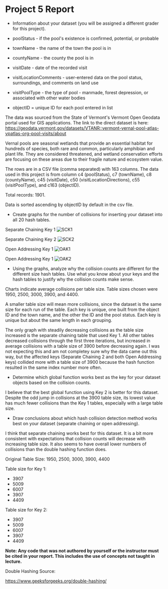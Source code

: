 # Project 5 Report

* Information about your dataset (you will be assigned a different grader for this project).


* poolStatus - if the pool's existence is confirmed, potential, or probable
* townName - the name of the town the pool is in
* countyName - the county the pool is in
* visitDate - date of the recorded visit
* visitLocationComments - user-entered data on the pool status, surroundings, and comments on land use
* visitPoolType - the type of pool - manmade, forest depression, or associated with other water bodies
* objectID = unique ID for each pool entered in list

The data was sourced from the State of Vermont's Vermont Open Geodata portal used for GIS applications. The link to the direct dataset is here: https://geodata.vermont.gov/datasets/VTANR::vermont-vernal-pool-atlas-vpatlas-org-pool-visits/about

Vernal pools are seasonal wetlands that provide an essential habitat for hundreds of species, both rare and common, particularly amphibian and plant life. They are considered threatened, and wetland conservation efforts are focusing on these areas due to their fragile nature and ecosystem value.

The rows are in a CSV file (comma separated) with 163 columns. The data used in this project is from column c4 (poolStatus), c7 (townName), c8 (countyName), c45 (visitDate), c50 (visitLocationDirections), c55 (visitPoolType), and c163 (objectID).

Total records: 1901.

Data is sorted ascending by objectID by default in the csv file.

* Create graphs for the number of collisions for inserting your dataset into all 20 hash tables.

Separate Chaining Key 1
![SCK1](charts/SeparateChainingKey1Graph.png)

Separate Chaining Key 2
![SCK2](charts/SeparateChainingKey2Graph.png)

Open Addressing Key 1
![OAK1](charts/OpenAddressingKey1Graph.png)

Open Addressing Key 1
![OAK2](charts/OpenAddressingKey2Graph.png)

* Using the graphs, analyze why the collision counts are different for the different size hash tables. Use what you know about your keys and the hash tables to justify why the collision counts make sense.

Charts indicate average collisions per table size. Table sizes chosen were 1950, 2500, 3000, 3900, and 4400.

A smaller table size will mean more collisions, since the dataset is the same size for each run of the table. Each key is 
unique, one built from the object ID and the town name, and the other the ID and the pool status. Each key is unique but about
the same length in each grouping.

The only graph with steadily decreasing collisions as the table size increased is the separate chaining table that used Key 1.
All other tables decreased collisions through the first three iterations, but increased in average collisions with a table
size of 3900 before decreasing again. I was not expecting this and am not completey sure why the data came out this way, but the affected 
keys (Separate Chaining 2 and both Open Addressing keys) collided more with a table size of 3900 because the hash
function resulted in the same index number more often. 

* Determine which global function works best as the key for your dataset objects based on the collision counts.

I believe that the best global function using Key 2 is better for this dataset. Despite the odd jump in collisions at the
3900 table size, its lowest value has much fewer collisions than the Key 1 tables, especially with a large table size. 

* Draw conclusions about which hash collision detection method works best on your dataset (separate chaining or open addressing).

I think that separate chaining works best for this dataset. It is a bit more consistent with expectations that collision 
counts will decrease with increasing table size. It also seems to have overall lower numbers of collisions than
the double hashing function does.

Original Table Size: 1950, 2500, 3000, 3900, 4400

Table size for Key 1:
  
  * 3907
  * 5009
  * 6007
  * 3907
  * 4409
  

Table size for Key 2:
  * 3907
  * 5009
  * 6007
  * 3907
  * 4409

**Note: Any code that was not authored by yourself or the instructor must be cited in your report. This includes the use of concepts not taught in lecture.**


Double Hashing Source:

https://www.geeksforgeeks.org/double-hashing/